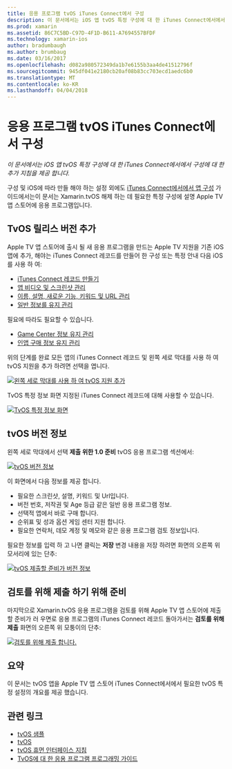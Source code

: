 ```yaml
---
title: 응용 프로그램 tvOS iTunes Connect에서 구성
description: 이 문서에서는 iOS 앱 tvOS 특정 구성에 대 한 iTunes Connect에서에서 구성에 대 한 추가 지침을 제공 합니다.
ms.prod: xamarin
ms.assetid: 86C7C5BD-C97D-4F1D-B611-A7694557BFDF
ms.technology: xamarin-ios
author: bradumbaugh
ms.author: brumbaug
ms.date: 03/16/2017
ms.openlocfilehash: d082a980572349da1b7e6155b3aa4de41512796f
ms.sourcegitcommit: 945df041e2180cb20af08b83cc703ecd1aedc6b0
ms.translationtype: MT
ms.contentlocale: ko-KR
ms.lasthandoff: 04/04/2018
---
```

# <a name="configure-your-tvos-app-in-itunes-connect"></a>응용 프로그램 tvOS iTunes Connect에서 구성

_이 문서에서는 iOS 앱 tvOS 특정 구성에 대 한 iTunes Connect에서에서 구성에 대 한 추가 지침을 제공 합니다._


구성 및 iOS에 따라 만들 해야 하는 설정 외에도 [iTunes Connect에서에서 앱 구성](~/ios/deploy-test/app-distribution/app-store-distribution/itunesconnect.md) 가이드에서는이 문서는 Xamarin.tvOS 해제 하는 데 필요한 특정 구성에 설명 Apple TV 앱 스토어에 응용 프로그램입니다.

<a name="Adding-a-tvOS-Release-Version" />

## <a name="adding-a-tvos-release-version"></a>TvOS 릴리스 버전 추가

Apple TV 앱 스토어에 출시 될 새 응용 프로그램을 만드는 Apple TV 지원을 기존 iOS 앱에 추가, 해야는 iTunes Connect 레코드를 만들어 한 구성 또는 특정 안내 다음 iOS를 사용 하 여:

- [iTunes Connect 레코드 만들기](~/ios/deploy-test/app-distribution/app-store-distribution/itunesconnect.md#creating)
- [앱 비디오 및 스크린샷 관리](~/ios/deploy-test/app-distribution/app-store-distribution/itunesconnect.md#managing)
- [이름, 설명, 새로운 기능, 키워드 및 URL 관리](~/ios/deploy-test/app-distribution/app-store-distribution/itunesconnect.md#metadata)
- [일반 정보를 유지 관리](~/ios/deploy-test/app-distribution/app-store-distribution/itunesconnect.md#general)

필요에 따라도 필요할 수 있습니다.

- [Game Center 정보 유지 관리](~/ios/deploy-test/app-distribution/app-store-distribution/itunesconnect.md#game-center)
- [인앱 구매 정보 유지 관리](~/ios/deploy-test/app-distribution/app-store-distribution/itunesconnect.md#iap)

위의 단계를 완료 모든 앱의 iTunes Connect 레코드 및 왼쪽 세로 막대를 사용 하 여 tvOS 지원을 추가 하려면 선택을 엽니다.

[![](itunes-connect-images/connect01.png "왼쪽 세로 막대를 사용 하 여 tvOS 지원 추가")](itunes-connect-images/connect01.png#lightbox)

TvOS 특정 정보 화면 지정된 iTunes Connect 레코드에 대해 사용할 수 있습니다.

[![](itunes-connect-images/connect02.png "TvOS 특정 정보 화면")](itunes-connect-images/connect02.png#lightbox)

<a name="tvOS-Version-Information" />

## <a name="tvos-version-information"></a>tvOS 버전 정보

왼쪽 세로 막대에서 선택 **제출 위한 1.0 준비** tvOS 응용 프로그램 섹션에서:

[![](itunes-connect-images/connect03.png "tvOS 버전 정보")](itunes-connect-images/connect03.png#lightbox)

이 화면에서 다음 정보를 제공 합니다.

- 필요한 스크린샷, 설명, 키워드 및 Url입니다.
- 버전 번호, 저작권 및 Age 등급 같은 일반 응용 프로그램 정보.
- 선택적 앱에서 바로 구매 합니다.
- 순위표 및 성과 옵션 게임 센터 지원 합니다.
- 필요한 연락처, 데모 계정 및 메모와 같은 응용 프로그램 검토 정보입니다.

필요한 정보를 입력 하 고 나면 클릭는 **저장** 변경 내용을 저장 하려면 화면의 오른쪽 위 모서리에 있는 단추:

[![](itunes-connect-images/connect04.png "tvOS 제출할 준비가 버전 정보")](itunes-connect-images/connect04.png#lightbox)

<a name="Submitting-for-Review" />

## <a name="preparing-to-submit-for-review"></a>검토를 위해 제출 하기 위해 준비

마지막으로 Xamarin.tvOS 응용 프로그램을 검토를 위해 Apple TV 앱 스토어에 제출할 준비가 러 우면로 응용 프로그램의 iTunes Connect 레코드 돌아가서는 **검토를 위해 제출** 화면의 오른쪽 위 모퉁이의 단추:

[![](itunes-connect-images/connect05.png "검토를 위해 제출 합니다.")](itunes-connect-images/connect05.png#lightbox)

<a name="Summary" />

## <a name="summary"></a>요약

이 문서는 tvOS 앱을 Apple TV 앱 스토어 iTunes Connect에서에서 필요한 tvOS 특정 설정의 개요를 제공 했습니다.



## <a name="related-links"></a>관련 링크

- [tvOS 샘플](https://developer.xamarin.com/samples/tvos/all/)
- [tvOS](https://developer.apple.com/tvos/)
- [tvOS 휴먼 인터페이스 지침](https://developer.apple.com/tvos/human-interface-guidelines/)
- [TvOS에 대 한 응용 프로그램 프로그래밍 가이드](https://developer.apple.com/library/prerelease/tvos/documentation/General/Conceptual/AppleTV_PG/)
